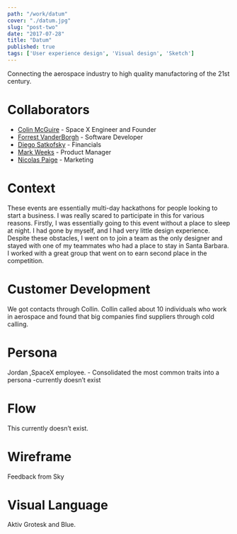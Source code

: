 ```yaml
---
path: "/work/datum"
cover: "./datum.jpg"
slug: "post-two"
date: "2017-07-28"
title: "Datum"
published: true
tags: ['User experience design', 'Visual design', 'Sketch']
---
```


Connecting the aerospace industry to high quality manufactoring of the 21st century.


# Collaborators 
+ [Colin McGuire](https://www.linkedin.com/in/colinjmcguire/?lipi=urn%3Ali%3Apage%3Ad_flagship3_search_srp_people%3Brtlo2E7gT4WcVHPRCEJSIg%3D%3D&licu=urn%3Ali%3Acontrol%3Ad_flagship3_search_srp_people-search_srp_result&lici=ptXWx1%2F0SByVJplxQI8uCQ%3D%3D) - Space X Engineer and Founder
+ [Forrest VanderBorgh](https://www.linkedin.com/in/forrest-vanderborgh-73004b59/?lipi=urn%3Ali%3Apage%3Ad_flagship3_search_srp_people%3BJzh1M%2FmER9%2BH%2F1mUlyiSdA%3D%3D&licu=urn%3Ali%3Acontrol%3Ad_flagship3_search_srp_people-search_srp_result&lici=iFQHhl0YSYaZ2M%2Bw5VepLA%3D%3D) - Software Developer
+ [Diego Satkofsky](https://www.linkedin.com/in/diego-satkofsky-686321109/?lipi=urn%3Ali%3Apage%3Ad_flagship3_search_srp_people%3Bf%2BLCagQ2Q%2Bejt9I%2F5QGljw%3D%3D&licu=urn%3Ali%3Acontrol%3Ad_flagship3_search_srp_people-search_srp_result&lici=1A9xi7swTCesMPHFfyGAeA%3D%3D) - Financials
+ [Mark Weeks](https://www.linkedin.com/in/markweeks/?lipi=urn%3Ali%3Apage%3Ad_flagship3_search_srp_people%3BJ%2Fv%2BsupgTciGK7mfGin0AA%3D%3D&licu=urn%3Ali%3Acontrol%3Ad_flagship3_search_srp_people-search_srp_result&lici=kh7MuybcSJiNH8W66wHD%2FQ%3D%3D) - Product Manager
+ [Nicolas Paige](https://www.linkedin.com/in/nicolas-paige-300566a8/?lipi=urn%3Ali%3Apage%3Ad_flagship3_feed%3BE2ZJiSXpRayQXdMgij6RvA%3D%3D&licu=urn%3Ali%3Acontrol%3Ad_flagship3_feed-search_srp_result&lici=CnRbflW2RXaAmRDWgylexw%3D%3D) - Marketing


# Context

These events are essentially multi-day hackathons for people looking to start a business. I was really scared to participate in this for various reasons. Firstly, I was essentially going to this event without a place to sleep at night. I had gone by myself, and I had very little design experience. Despite these obstacles, I went on to join a team as the only designer and stayed with one of my teammates who had a place to stay in Santa Barbara. I worked with a great group that went on to earn second place in the competition.

# Customer Development 
 We got contacts through Collin. Collin called about 10 individuals who work in aerospace and found that big companies find suppliers through cold calling.

# Persona
Jordan ,SpaceX employee. - Consolidated the most common traits into a persona -currently doesn’t exist

# Flow
This currently doesn’t exist. 

# Wireframe
Feedback from Sky

# Visual Language
Aktiv Grotesk and Blue. 
